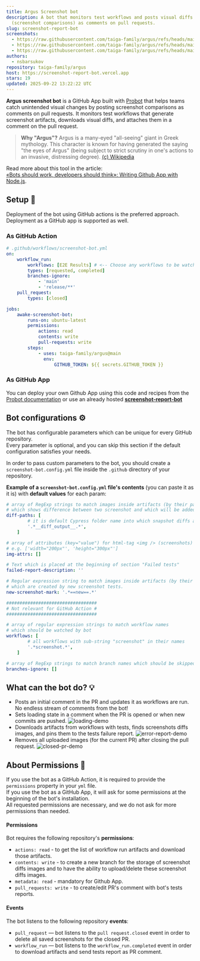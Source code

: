 ```yaml
---
title: Argus Screenshot bot
description: A bot that monitors test workflows and posts visual diffs
  (screenshot comparisons) as comments on pull requests.
slug: screenshot-report-bot
screenshots:
  - https://raw.githubusercontent.com/taiga-family/argus/refs/heads/main/.demo/error-report.png
  - https://raw.githubusercontent.com/taiga-family/argus/refs/heads/main/.demo/loading.png
  - https://raw.githubusercontent.com/taiga-family/argus/refs/heads/main/.demo/pr-closed.png
authors:
  - nsbarsukov
repository: taiga-family/argus
host: https://screenshot-report-bot.vercel.app
stars: 19
updated: 2025-09-22 13:22:22 UTC
---
```


**Argus screenshot bot** is a GitHub App built with [Probot](https://github.com/probot/probot) that helps teams catch unintended visual changes by posting screenshot comparisons as comments on pull requests.
It monitors test workflows that generate screenshot artifacts, downloads visual diffs, and attaches them in a comment on the pull request.

> **Why "Argus"?** Argus is a many-eyed "all-seeing" giant in Greek mythology.
> This character is known for having generated the saying "the eyes of Argus"
> (being subject to strict scrutiny in one's actions to an invasive, distressing degree).
> [(c) Wikipedia](https://en.wikipedia.org/wiki/Argus_Panoptes)

Read more about this tool in the article:<br/>
[«Bots should work, developers should think»: Writing Github App with Node.js](https://medium.com/its-tinkoff/bots-should-work-developers-should-think-writing-github-app-with-node-js-2e8eb049d7e4).

## Setup :rocket:

Deployment of the bot using GitHub actions is the preferred approach.<br />
Deployment as a GitHub app is supported as well.

### As GitHub Action

```yml
# .github/workflows/screenshot-bot.yml
on:
    workflow_run:
        workflows: [E2E Results] # <-- Choose any workflows to be watched by bot
        types: [requested, completed]
        branches-ignore:
            - 'main'
            - 'release/**'
    pull_request:
        types: [closed]

jobs:
    awake-screenshot-bot:
        runs-on: ubuntu-latest
        permissions:
            actions: read
            contents: write
            pull-requests: write
        steps:
            - uses: taiga-family/argus@main
              env:
                  GITHUB_TOKEN: ${{ secrets.GITHUB_TOKEN }}
```

### As GitHub App

You can deploy your own Github App using this code and recipes from the [Probot documentation](https://probot.github.io/docs/deployment)
or use an already hosted **[screenshot‑report‑bot](https://github.com/apps/screenshot-report-bot/installations/new)**

## Bot configurations :gear:

The bot has configurable parameters which can be unique for every GitHub repository.<br>
Every parameter is optional, and you can skip this section if the default configuration satisfies your needs.

In order to pass custom parameters to the bot, you should create a `screenshot-bot.config.yml` file inside the `.github` directory of your repository.

**Example of a `screenshot-bot.config.yml` file's contents** (you can paste it as it is) with **default values** for each param:

```yaml
# array of RegExp strings to match images inside artifacts (by their path or file name)
# which shows difference between two screenshot and which will be added to bot report comment
diff-paths: [
        # it is default Cypress folder name into which snapshot diffs are put
        '.*__diff_output__.*',
    ]

# array of attributes (key="value") for html-tag <img /> (screenshots)
# e.g. ['width="200px"', 'height="300px"']
img-attrs: []

# Text which is placed at the beginning of section "Failed tests"
failed-report-description: ''

# Regular expression string to match images inside artifacts (by their path or file name)
# which are created by new screenshot tests.
new-screenshot-mark: '.*==new==.*'

##################################
# Not relevant for GitHub Action #
##################################

# array of regular expression strings to match workflow names
# which should be watched by bot
workflows: [
        # all workflows with sub-string "screenshot" in their names
        '.*screenshot.*',
    ]

# array of RegExp strings to match branch names which should be skipped by bot
branches-ignore: []
```

## What can the bot do? :bulb:

-  Posts an initial comment in the PR and updates it as workflows are run.
   No endless stream of comments from the bot!
-   Sets loading state in a comment when the PR is opened or when new commits are pushed.
    ![loading-demo](https://raw.githubusercontent.com/taiga-family/argus/refs/heads/main/.demo/loading.png)
-   Downloads artifacts from workflows with tests, finds screenshots diffs images, and pins them to the tests failure report.
    ![error-report-demo](https://raw.githubusercontent.com/taiga-family/argus/refs/heads/main/.demo/error-report.png)
-   Removes all uploaded images (for the current PR) after closing the pull request.
    ![closed-pr-demo](https://raw.githubusercontent.com/taiga-family/argus/refs/heads/main/.demo/pr-closed.png)

## About Permissions :closed_lock_with_key:

If you use the bot as a GitHub Action, it is required to provide the `permissions` property in your `yml` file.<br>
If you use the bot as a GitHub App, it will ask for some permissions at the beginning of the bot's installation.<br>
All requested permissions are necessary, and we do not ask for more permissions than needed.

#### Permissions

Bot requires the following repository's **permissions**:

-   `actions: read` - to get the list of workflow run artifacts and download those artifacts.
-   `contents: write` - to create a new branch for the storage of screenshot diffs images
    and to have the ability to upload/delete these screenshot diffs images.
-   `metadata: read` - mandatory for Github App.
-   `pull_requests: write` - to create/edit PR's comment with bot's tests reports.

#### Events

The bot listens to the following repository **events**:

-   `pull_request` — bot listens to the `pull request.closed` event in order to delete all saved screenshots for the closed PR.
-   `workflow_run` — bot listens to the `workflow_run.completed` event in order to download artifacts and send tests report as PR comment.
